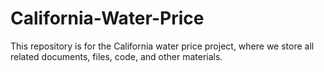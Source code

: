 # California-Water-Price
This repository is for the California water price project, where we store all related documents, files, code, and other materials.
